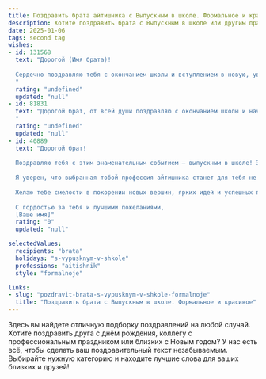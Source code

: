 ```yaml
---
title: Поздравить брата айтишника с Выпускным в школе. Формальное и красивое
description: Хотите поздравить брата с Выпускным в школе или другим праздником? Наш ИИ создаст незабываемое поздравление, а вы обязательно выделитесь среди других.  
date: 2025-01-06
tags: second tag
wishes:
- id: 131568
  text: "Дорогой (Имя брата)!
  
  Сердечно поздравляю тебя с окончанием школы и вступлением в новую, увлекательную жизнь!  Твой выбор профессии – путь в мир высоких технологий – несомненно, свидетельствует о твоём  интеллекте, целеустремлённости и потенциале. Желаю тебе успехов в освоении выбранной специальности,  интересных проектов,  надежных коллег и  замечательных достижений, которые принесут тебе удовлетворение и признание. Пусть твой путь в IT-сфере будет полон ярких открытий и блестящих побед!
  "
  rating: "undefined"
  updated: "null"
- id: 81831
  text: "Дорогой брат, от всей души поздравляю с окончанием школы и началом новой, яркой главы твоей жизни! Путь в мир IT - это твой выбор, и я уверен, что ты добьешься невероятных успехов в этой сфере.  Желаю тебе смелых идей,  упорства и вдохновения, чтобы покорять вершины в мире информационных технологий!
  "
  rating: "undefined"
  updated: "null"
- id: 40889
  text: "Дорогой брат!
  
  Поздравляю тебя с этим знаменательным событием – выпускным в школе! Этот день символизирует не только завершение важного этапа в твоей жизни, но и открытие новых горизонтов. Ты приложил немало усилий, и все твои трудности и старания окупились.
  
  Я уверен, что выбранная тобой профессия айтишника станет для тебя не только делом жизни, но и источником вдохновения и творчества. Пусть знания, которые ты приобрел, послужат надежным фундаментом для достижения всех твоих целей.
  
  Желаю тебе смелости в покорении новых вершин, ярких идей и успешных проектов. Пусть каждый день приносит новые возможности и радость от достигнутых результатов.
  
  С гордостью за тебя и лучшими пожеланиями,
  [Ваше имя]"
  rating: "0"
  updated: "null"

selectedValues:
  recipients: "brata"
  holidays: "s-vypusknym-v-shkole"
  professions: "aitishnik"
  style: "formalnoje"

links:
- slug: "pozdravit-brata-s-vypusknym-v-shkole-formalnoje"
  title: "Поздравить брата с Выпускным в школе. Формальное и красивое"
---
```


Здесь вы найдете отличную подборку поздравлений на любой случай. 
Хотите поздравить друга с днём рождения, коллегу с профессиональным праздником или близких с Новым годом? У нас есть всё, чтобы сделать ваш поздравительный текст незабываемым. Выбирайте нужную категорию и находите лучшие слова для ваших близких и друзей!
